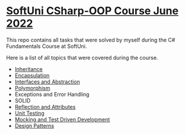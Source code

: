 # [SoftUni CSharp-OOP Course June 2022](https://softuni.bg/trainings/3700/csharp-oop-june-2022)
This repo contains all tasks that were solved by myself during the C# Fundamentals Course at SoftUni. 

Here is a list of all topics that were covered during the course.
* [Inheritance](https://github.com/st-iliev/CSharp-OOP/tree/main/Inheritance%20-%20Exercises)
* [Encapsulation](https://github.com/st-iliev/CSharp-OOP/tree/main/Encapsulation%20-%20Exercise)
* [Interfaces and Abstraction](https://github.com/st-iliev/CSharp-OOP/tree/main/Interfaces%20and%20Abstraction%20-%20Exercise)
* [Polymorphism](https://github.com/st-iliev/CSharp-OOP/tree/main/Polymorphism%20-%20Exercises)
* Exceptions and Error Handling
* SOLID
* [Reflection and Attributes](https://github.com/st-iliev/CSharp-OOP/tree/main/Reflection%20and%20Attributes%20-%20Exercise)
* [Unit Testing]()
* [Mocking and Test Driven Development]()
* [Design Patterns]()
